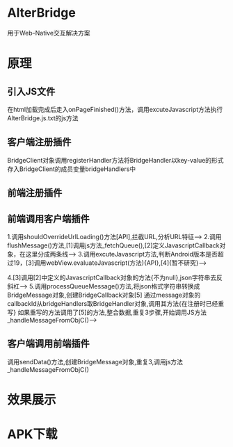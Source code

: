 # AlterBridge
用于Web-Native交互解决方案

# 原理  
## 引入JS文件 ##
在html加载完成后走入onPageFinished()方法，调用excuteJavascript方法执行AlterBridge.js.txt的js方法

## 客户端注册插件 ##
BridgeClient对象调用registerHandler方法将BridgeHandler以key-value的形式存入BridgeClient的成员变量bridgeHandlers中

## 前端注册插件 ##


## 前端调用客户端插件 ##
1.调用shouldOverrideUrlLoading()方法[API],拦截URL,分析URL特征-->
2.调用flushMessage()方法,[1]调用js方法_fetchQueue(),[2]定义JavascriptCallback对象，在这里分成两条线-->
3.调用excuteJavascript方法,判断Android版本是否超过19，[3]调用webView.evaluateJavascript(方法){API},[4]{暂不研究}-->

4.[3]调用[2]中定义的JavascriptCallback对象的方法{不为null},json字符串去反斜杠-->
5.调用processQueueMessage()方法,将json格式字符串转换成BridgeMessage对象,创建BridgeCallback对象[5]
通过message对象的callbackId从bridgeHandlers取BridgeHandler对象,调用其方法{在注册时已经重写}
如果重写的方法调用了[5]的方法,整合数据,重复3步骤,开始调用JS方法_handleMessageFromObjC()-->

## 客户端调用前端插件 ##
调用sendData()方法,创建BridgeMessage对象,重复3,调用js方法_handleMessageFromObjC()

# 效果展示

# APK下载

